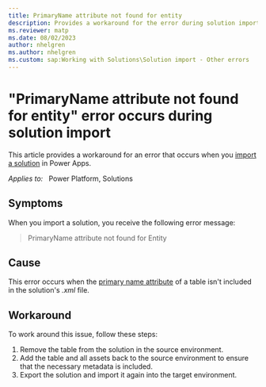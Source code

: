 ```yaml
---
title: PrimaryName attribute not found for entity
description: Provides a workaround for the error during solution import in Power Apps - PrimaryName attribute not found for Entity.
ms.reviewer: matp
ms.date: 08/02/2023
author: nhelgren
ms.author: nhelgren
ms.custom: sap:Working with Solutions\Solution import - Other errors
---
```

# "PrimaryName attribute not found for entity" error occurs during solution import

This article provides a workaround for an error that occurs when you [import a solution](/power-apps/maker/data-platform/import-update-export-solutions) in Power Apps.

_Applies to:_ &nbsp; Power Platform, Solutions

## Symptoms

When you import a solution, you receive the following error message:

> PrimaryName attribute not found for Entity

## Cause

This error occurs when the [primary name attribute](/power-apps/developer/data-platform/entity-metadata#primary-name) of a table isn't included in the solution's *.xml* file.

## Workaround

To work around this issue, follow these steps:

1. Remove the table from the solution in the source environment.
2. Add the table and all assets back to the source environment to ensure that the necessary metadata is included.
3. Export the solution and import it again into the target environment.

